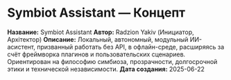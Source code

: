 
# Symbiot Assistant — Концепт

**Название:** Symbiot Assistant
**Автор:** Radzion Yakiv (Инициатор, Архітектор)
**Описание:** Локальный, автономный, модульный ИИ-асистент, призванный работать без API, в офлайн-среде, расширяясь за счёт фреймворка плагинов и пользовательских сценариев. Ориентирован на философию симбиоза, прозрачности, долгосрочной этики и технической независимости.
**Дата создания:** 2025-06-22
